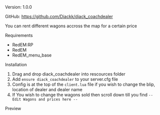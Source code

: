 Version:  1.0.0

GitHub:  https://github.com/Diackk/diack_coachdealer

You can rent different wagons accross the map for a certain price

Requirements

- RedEM:RP 
- RedEM
- RedEM_menu_base

Installation

1. Drag and drop diack_coachdealer into rescources folder
2. Add `ensure diack_coachdealer` to your server.cfg file
3. Config is at the top of the `client.lua` file if you wish to change the blip, location of dealer and dealer name
4. If You wish to change the wagons sold then scroll down till you find `-- Edit Wagons and prices here --`

Preview 

